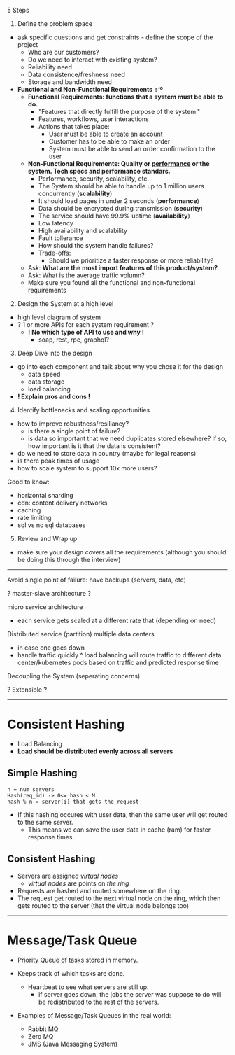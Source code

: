 5 Steps
1. Define the problem space
- ask specific questions and get constraints - define the scope of the project
    - Who are our customers?
    - Do we need to interact with existing system?
    - Reliability need
    - Data consistence/freshness need
    - Storage and bandwidth need
- **Functional and Non-Functional Requirements
÷‘º**
    - **Functional Requirements: functions that a system must be able to do.**
        - "Features that directly fulfill the purpose of the system."
        - Features, workflows, user interactions
        - Actions that takes place: 
            - User must be able to create an account
            - Customer has to be able to make an order
            - System must be able to send an order confirmation to the user
    - **Non-Functional Requirements: Quality or <ins>performance</ins> or the system. Tech specs and performance standars.**
        - Performance, security, scalability, etc.
        - The System should be able to handle up to 1 million users concurrently (**scalability**)
        - It should load pages in under 2 seconds (**performance**)
        - Data should be encrypted during transmission (**security**)
        - The service should have 99.9% uptime (**availability**)
        - Low latency
        - High availability and scalability
        - Fault tollerance
        - How should the system handle failures?
        - Trade-offs:
            - Should we prioritize a faster response or more reliability?
    - Ask: **What are the most import features of this product/system?**
    - Ask: What is the average traffic volumn?
    - Make sure you found all the functional and non-functional requirements


2. Design the System at a high level
- high level diagram of system
- ? 1 or more APIs for each system requirement ?
    - **! No which type of API to use and why !**
        - soap, rest, rpc, graphql?


3. Deep Dive into the design
- go into each component and talk about why you chose it for the design
    - data speed
    - data storage
    - load balancing
- **! Explain pros and cons !**


4. Identify bottlenecks and scaling opportunities
- how to improve robustness/resiliancy?
    - is there a single point of failure?
    - is data so important that we need duplicates stored elsewhere? if so, how important is it that the data is consistent?
- do we need to store data in country (maybe for legal reasons)
- is there peak times of usage
- how to scale system to support 10x more users?

Good to know:
- horizontal sharding
- cdn: content delivery networks
- caching
- rate limiting
- sql vs no sql databases

5. Review and Wrap up
- make sure your design covers all the requirements (although you should be doing this through the interview)

---

Avoid single point of failure: have backups (servers, data, etc)

? master-slave architecture ?

micro service architecture
- each service gets scaled at a different rate that (depending on need)

Distributed service  (partition)
multiple data centers 
- in case one goes down
- handle traffic quickly
^ load balancing will route traffic to different data center/kubernetes pods based on traffic and predicted response time

Decoupling the System (seperating concerns)

? Extensible ?

---

# Consistent Hashing
- Load Balancing
- **Load should be distributed evenly across all servers**

## Simple Hashing
```
n = num servers
Hash(req_id) -> 0<= hash < M
hash % n = server[i] that gets the request
```
- If this hashing occures with user data, then the same user will get routed to the same server.
    - This means we can save the user data in cache (ram) for faster response times.

## Consistent Hashing
- Servers are assigned *virtual nodes*
    - *virtual nodes* are points on *the ring*
- Requests are hashed and routed somewhere on the ring.
- The request get routed to the next virtual node on the ring, which then gets routed to the server (that the virtual node belongs too)

---

# Message/Task Queue

- Priority Queue of tasks stored in memory. 
- Keeps track of which tasks are done.
    - Heartbeat to see what servers are still up.
        - if server goes down, the jobs the server was suppose to do will be redistributed to the rest of the servers.

- Examples of Message/Task Queues in the real world:
    - Rabbit MQ
    - Zero MQ
    - JMS (Java Messaging System)
